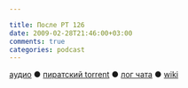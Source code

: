 ```yaml
---

title: После РТ 126
date: 2009-02-28T21:46:00+03:00
comments: true
categories: podcast
---
```

[аудио](http://cdn.radio-t.com/rt126post.mp3) ● [пиратский torrent](http://pirates.radio-t.com/torrents/rt126post.mp3.torrent) ● [лог чата](http://chat.radio-t.com/logs/radio-t-126.html) ● [wiki](http://wiki.radio-t.com/%D0%9F%D0%BE%D1%81%D0%BB%D0%B5_%D0%A0%D0%A2_126)<audio src="http://cdn.radio-t.com/rt126post.mp3" preload="none">
